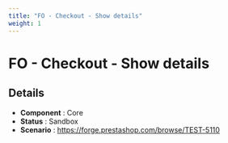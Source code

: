 ```yaml
---
title: "FO - Checkout - Show details"
weight: 1
---
```


# FO - Checkout - Show details
## Details
* **Component** : Core
* **Status** : Sandbox
* **Scenario** : https://forge.prestashop.com/browse/TEST-5110
